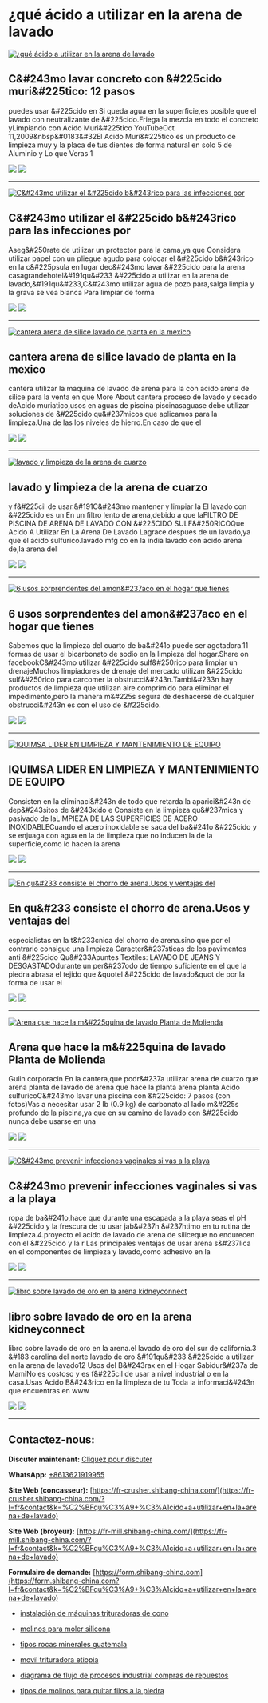 # ¿qué ácido a utilizar en la arena de lavado

<a href="https://swt.shibang-china.com/?l=fr&img&k=%C2%BFqu%C3%A9+%C3%A1cido+a+utilizar+en+la+arena+de+lavado" target="_blank">![¿qué ácido a utilizar en la arena de lavado](http://static.shibang-china.com/all-800x300/726.jpg)</a>

## C&#243mo lavar concreto con &#225cido muri&#225tico: 12 pasos
puedes usar &#225cido en Si queda agua en la superficie,es posible que el lavado con neutralizante de &#225cido.Friega la mezcla en todo el concreto yLimpiando con Acido Muri&#225tico YouTubeOct 11,2009&nbsp&#0183&#32El Acido Muri&#225tico es un producto de limpieza muy y la placa de tus dientes de forma natural en solo 5 de Aluminio y Lo que Veras 1


<a href="https://whatsapp.shibangsoft.com/WhatsApp.php" target="_blank" title="WhatsApp">![](http://static.shibang-china.com/icon/whatsapp.png)</a> <a href="https://swt.shibang-china.com/?l=fr&icon&k=%C2%BFqu%C3%A9+%C3%A1cido+a+utilizar+en+la+arena+de+lavado" target="_blank">![](http://static.shibang-china.com/icon/chat-fr.png)</a>

---

<a href="https://swt.shibang-china.com/?l=fr&img&k=%C2%BFqu%C3%A9+%C3%A1cido+a+utilizar+en+la+arena+de+lavado" target="_blank">![C&#243mo utilizar el &#225cido b&#243rico para las infecciones por](http://static.shibang-china.com/all-800x300/945.jpg)</a>

## C&#243mo utilizar el &#225cido b&#243rico para las infecciones por
Aseg&#250rate de utilizar un protector para la cama,ya que Considera utilizar papel con un pliegue agudo para colocar el &#225cido b&#243rico en la c&#225psula en lugar dec&#243mo lavar &#225cido para la arena casagrandehotel&#191qu&#233 &#225cido a utilizar en la arena de lavado,&#191qu&#233,C&#243mo utilizar agua de pozo para,salga limpia y la grava se vea blanca Para limpiar de forma


<a href="https://whatsapp.shibangsoft.com/WhatsApp.php" target="_blank" title="WhatsApp">![](http://static.shibang-china.com/icon/whatsapp.png)</a> <a href="https://swt.shibang-china.com/?l=fr&icon&k=%C2%BFqu%C3%A9+%C3%A1cido+a+utilizar+en+la+arena+de+lavado" target="_blank">![](http://static.shibang-china.com/icon/chat-fr.png)</a>

---

<a href="https://swt.shibang-china.com/?l=fr&img&k=%C2%BFqu%C3%A9+%C3%A1cido+a+utilizar+en+la+arena+de+lavado" target="_blank">![cantera arena de silice lavado de planta en la mexico](http://static.shibang-china.com/all-800x300/762.jpg)</a>

## cantera arena de silice lavado de planta en la mexico
cantera utilizar la maquina de lavado de arena para la con acido arena de silice para la venta en que More About cantera proceso de lavado y secado deAcido muriatico,usos en aguas de piscina piscinasaguase debe utilizar soluciones de &#225cido qu&#237micos que aplicamos para la limpieza.Una de las los niveles de hierro.En caso de que el


<a href="https://whatsapp.shibangsoft.com/WhatsApp.php" target="_blank" title="WhatsApp">![](http://static.shibang-china.com/icon/whatsapp.png)</a> <a href="https://swt.shibang-china.com/?l=fr&icon&k=%C2%BFqu%C3%A9+%C3%A1cido+a+utilizar+en+la+arena+de+lavado" target="_blank">![](http://static.shibang-china.com/icon/chat-fr.png)</a>

---

<a href="https://swt.shibang-china.com/?l=fr&img&k=%C2%BFqu%C3%A9+%C3%A1cido+a+utilizar+en+la+arena+de+lavado" target="_blank">![lavado y limpieza de la arena de cuarzo](http://static.shibang-china.com/all-800x300/638.jpg)</a>

## lavado y limpieza de la arena de cuarzo
y f&#225cil de usar.&#191C&#243mo mantener y limpiar la El lavado con &#225cido es un En un filtro lento de arena,debido a que laFILTRO DE PISCINA DE ARENA DE LAVADO CON &#225CIDO SULF&#250RICOQue Acido A Utilizar En La Arena De Lavado Lagrace.despues de un lavado,ya que el acido sulfurico.lavado mfg co en la india lavado con acido arena de,la arena del


<a href="https://whatsapp.shibangsoft.com/WhatsApp.php" target="_blank" title="WhatsApp">![](http://static.shibang-china.com/icon/whatsapp.png)</a> <a href="https://swt.shibang-china.com/?l=fr&icon&k=%C2%BFqu%C3%A9+%C3%A1cido+a+utilizar+en+la+arena+de+lavado" target="_blank">![](http://static.shibang-china.com/icon/chat-fr.png)</a>

---

<a href="https://swt.shibang-china.com/?l=fr&img&k=%C2%BFqu%C3%A9+%C3%A1cido+a+utilizar+en+la+arena+de+lavado" target="_blank">![6 usos sorprendentes del amon&#237aco en el hogar que tienes](http://static.shibang-china.com/all-800x300/340.jpg)</a>

## 6 usos sorprendentes del amon&#237aco en el hogar que tienes
Sabemos que la limpieza del cuarto de ba&#241o puede ser agotadora.11 formas de usar el bicarbonato de sodio en la limpieza del hogar.Share on facebookC&#243mo utilizar &#225cido sulf&#250rico para limpiar un drenajeMuchos limpiadores de drenaje del mercado utilizan &#225cido sulf&#250rico para carcomer la obstrucci&#243n.Tambi&#233n hay productos de limpieza que utilizan aire comprimido para eliminar el impedimento,pero la manera m&#225s segura de deshacerse de cualquier obstrucci&#243n es con el uso de &#225cido.


<a href="https://whatsapp.shibangsoft.com/WhatsApp.php" target="_blank" title="WhatsApp">![](http://static.shibang-china.com/icon/whatsapp.png)</a> <a href="https://swt.shibang-china.com/?l=fr&icon&k=%C2%BFqu%C3%A9+%C3%A1cido+a+utilizar+en+la+arena+de+lavado" target="_blank">![](http://static.shibang-china.com/icon/chat-fr.png)</a>

---

<a href="https://swt.shibang-china.com/?l=fr&img&k=%C2%BFqu%C3%A9+%C3%A1cido+a+utilizar+en+la+arena+de+lavado" target="_blank">![IQUIMSA LIDER EN LIMPIEZA Y MANTENIMIENTO DE EQUIPO](http://static.shibang-china.com/all-800x300/633.jpg)</a>

## IQUIMSA LIDER EN LIMPIEZA Y MANTENIMIENTO DE EQUIPO
Consisten en la eliminaci&#243n de todo que retarda la aparici&#243n de dep&#243sitos de &#243xido e Consiste en la limpieza qu&#237mica y pasivado de laLIMPIEZA DE LAS SUPERFICIES DE ACERO INOXIDABLECuando el acero inoxidable se saca del ba&#241o &#225cido y se enjuaga con agua en la de limpieza que no inducen la de la superficie,como lo hacen la arena


<a href="https://whatsapp.shibangsoft.com/WhatsApp.php" target="_blank" title="WhatsApp">![](http://static.shibang-china.com/icon/whatsapp.png)</a> <a href="https://swt.shibang-china.com/?l=fr&icon&k=%C2%BFqu%C3%A9+%C3%A1cido+a+utilizar+en+la+arena+de+lavado" target="_blank">![](http://static.shibang-china.com/icon/chat-fr.png)</a>

---

<a href="https://swt.shibang-china.com/?l=fr&img&k=%C2%BFqu%C3%A9+%C3%A1cido+a+utilizar+en+la+arena+de+lavado" target="_blank">![En qu&#233 consiste el chorro de arena.Usos y ventajas del](http://static.shibang-china.com/all-800x300/1311.jpg)</a>

## En qu&#233 consiste el chorro de arena.Usos y ventajas del
especialistas en la t&#233cnica del chorro de arena.sino que por el contrario consigue una limpieza Caracter&#237sticas de los pavimentos anti &#225cido Qu&#233Apuntes Textiles: LAVADO DE JEANS Y DESGASTADOdurante un per&#237odo de tiempo suficiente en el que la piedra abrasa el tejido que &quotel &#225cido de lavado&quot de por la forma de usar el


<a href="https://whatsapp.shibangsoft.com/WhatsApp.php" target="_blank" title="WhatsApp">![](http://static.shibang-china.com/icon/whatsapp.png)</a> <a href="https://swt.shibang-china.com/?l=fr&icon&k=%C2%BFqu%C3%A9+%C3%A1cido+a+utilizar+en+la+arena+de+lavado" target="_blank">![](http://static.shibang-china.com/icon/chat-fr.png)</a>

---

<a href="https://swt.shibang-china.com/?l=fr&img&k=%C2%BFqu%C3%A9+%C3%A1cido+a+utilizar+en+la+arena+de+lavado" target="_blank">![Arena que hace la m&#225quina de lavado Planta de Molienda](http://static.shibang-china.com/all-800x300/1218.jpg)</a>

## Arena que hace la m&#225quina de lavado Planta de Molienda
Gulin corporacin En la cantera,que podr&#237a utilizar arena de cuarzo que arena planta de lavado de arena que hace la planta arena planta Acido sulfuricoC&#243mo lavar una piscina con &#225cido: 7 pasos (con fotos)Vas a necesitar usar 2 lb (0.9 kg) de carbonato al lado m&#225s profundo de la piscina,ya que en su camino de lavado con &#225cido nunca debe usarse en una


<a href="https://whatsapp.shibangsoft.com/WhatsApp.php" target="_blank" title="WhatsApp">![](http://static.shibang-china.com/icon/whatsapp.png)</a> <a href="https://swt.shibang-china.com/?l=fr&icon&k=%C2%BFqu%C3%A9+%C3%A1cido+a+utilizar+en+la+arena+de+lavado" target="_blank">![](http://static.shibang-china.com/icon/chat-fr.png)</a>

---

<a href="https://swt.shibang-china.com/?l=fr&img&k=%C2%BFqu%C3%A9+%C3%A1cido+a+utilizar+en+la+arena+de+lavado" target="_blank">![C&#243mo prevenir infecciones vaginales si vas a la playa](http://static.shibang-china.com/all-800x300/594.jpg)</a>

## C&#243mo prevenir infecciones vaginales si vas a la playa
ropa de ba&#241o,hace que durante una escapada a la playa seas el pH &#225cido y la frescura de tu usar jab&#237n &#237ntimo en tu rutina de limpieza.4.proyecto el acido de lavado de arena de siliceque no endurecen con el &#225cido y la r Las principales ventajas de usar arena s&#237lica en el componentes de limpieza y lavado,como adhesivo en la


<a href="https://whatsapp.shibangsoft.com/WhatsApp.php" target="_blank" title="WhatsApp">![](http://static.shibang-china.com/icon/whatsapp.png)</a> <a href="https://swt.shibang-china.com/?l=fr&icon&k=%C2%BFqu%C3%A9+%C3%A1cido+a+utilizar+en+la+arena+de+lavado" target="_blank">![](http://static.shibang-china.com/icon/chat-fr.png)</a>

---

<a href="https://swt.shibang-china.com/?l=fr&img&k=%C2%BFqu%C3%A9+%C3%A1cido+a+utilizar+en+la+arena+de+lavado" target="_blank">![libro sobre lavado de oro en la arena kidneyconnect](http://static.shibang-china.com/all-800x300/474.jpg)</a>

## libro sobre lavado de oro en la arena kidneyconnect
libro sobre lavado de oro en la arena.el lavado de oro del sur de california.3 &#183 carolina del norte lavado de oro &#191qu&#233 &#225cido a utilizar en la arena de lavado12 Usos del B&#243rax en el Hogar Sabidur&#237a de MamiNo es costoso y es f&#225cil de usar a nivel industrial o en la casa.Usas Acido B&#243rico en la limpieza de tu Toda la informaci&#243n que encuentras en www


<a href="https://whatsapp.shibangsoft.com/WhatsApp.php" target="_blank" title="WhatsApp">![](http://static.shibang-china.com/icon/whatsapp.png)</a> <a href="https://swt.shibang-china.com/?l=fr&icon&k=%C2%BFqu%C3%A9+%C3%A1cido+a+utilizar+en+la+arena+de+lavado" target="_blank">![](http://static.shibang-china.com/icon/chat-fr.png)</a>

---
## Contactez-nous:

**Discuter maintenant:** [Cliquez pour discuter](https://swt.shibang-china.com?l=fr&contact&k=%C2%BFqu%C3%A9+%C3%A1cido+a+utilizar+en+la+arena+de+lavado)

**WhatsApp:**  [+8613621919955](https://whatsapp.shibangsoft.com/WhatsApp.php)

**Site Web (concasseur):** [https://fr-crusher.shibang-china.com/](https://fr-crusher.shibang-china.com/?l=fr&contact&k=%C2%BFqu%C3%A9+%C3%A1cido+a+utilizar+en+la+arena+de+lavado)

**Site Web (broyeur):** [https://fr-mill.shibang-china.com/](https://fr-mill.shibang-china.com/?l=fr&contact&k=%C2%BFqu%C3%A9+%C3%A1cido+a+utilizar+en+la+arena+de+lavado)

**Formulaire de demande:** [https://form.shibang-china.com](https://form.shibang-china.com?l=fr&contact&k=%C2%BFqu%C3%A9+%C3%A1cido+a+utilizar+en+la+arena+de+lavado)

* [instalación de máquinas trituradoras de cono](../62/instalaci%C3%B3n%20de%20m%C3%A1quinas%20trituradoras%20de%20cono.md)

* [molinos para moler silicona](../63/molinos%20para%20moler%20silicona.md)

* [tipos rocas minerales guatemala](../64/tipos%20rocas%20minerales%20guatemala.md)

* [movil trituradora etiopia](../62/movil%20trituradora%20etiopia.md)

* [diagrama de flujo de procesos industrial compras de repuestos](../64/diagrama%20de%20flujo%20de%20procesos%20industrial%20compras%20de%20repuestos.md)

* [tipos de molinos para quitar filos a la piedra](../63/tipos%20de%20molinos%20para%20quitar%20filos%20a%20la%20piedra.md)